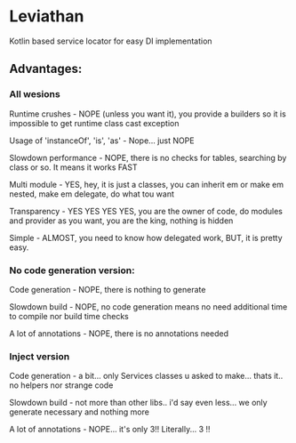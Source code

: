 # Leviathan
Kotlin based service locator for easy DI implementation

## Advantages:

### All wesions

Runtime crushes - NOPE (unless you want it), you provide a builders so it is impossible to get runtime class cast exception

Usage of 'instanceOf', 'is', 'as' - Nope... just NOPE

Slowdown performance - NOPE, there is no checks for tables, searching by class or so. It means it works FAST

Multi module - YES, hey, it is just a classes, you can inherit em or make em nested, make em delegate, do what tou want

Transparency - YES YES YES YES, you are the owner of code, do modules and provider as you want, you are the king, nothing is hidden

Simple - ALMOST, you need to know how delegated work, BUT, it is pretty easy.

### No code generation version:

Code generation - NOPE, there is nothing to generate

Slowdown build - NOPE, no code generation means no need additional time to compile nor build time checks 

A lot of annotations - NOPE, there is no annotations needed

### Inject version

Code generation - a bit... only Services classes u asked to make... thats it.. no helpers nor strange code

Slowdown build - not more than other libs.. i'd say even less... we only generate necessary and nothing more

A lot of annotations - NOPE... it's only 3!! Literally... 3 !! 
